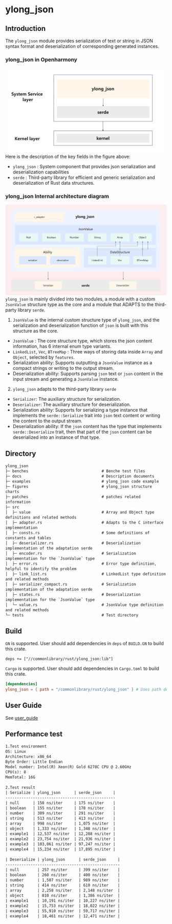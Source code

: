 # ylong_json

## Introduction
The `ylong_json` module provides serialization of text or string in JSON syntax format and deserialization of corresponding generated instances.

### ylong_json in Openharmony
![structure](./figures/ylong_json_oh_relate.png)
Here is the description of the key fields in the figure above:
- `ylong_json` : System component that provides json serialization and deserialization capabilities
- `serde` : Third-party library for efficient and generic serialization and deserialization of Rust data structures.

### ylong_json Internal architecture diagram
![structure](./figures/ylong_json_inner_structure.png)
`ylong_json` is mainly divided into two modules, a module with a custom `JsonValue` structure type as the core and a module that ADAPTS to the third-party library `serde`.

1. `JsonValue` is the internal custom structure type of `ylong_json`, and the serialization and deserialization function of `json` is built with this structure as the core.
- `JsonValue` : The core structure type, which stores the json content information, has 6 internal enum type variants.
- `LinkedList`, `Vec`, `BTreeMap` : Three ways of storing data inside `Array` and `Object`, selected by `features`.
- Serialization ability: Supports outputting a `JsonValue` instance as a compact strings or writing to the output stream.
- Deserialization ability: Supports parsing `json` text or `json` content in the input stream and generating a `JsonValue` instance.

2. `ylong_json` adapts to the third-party library `serde` 
- `Serializer`: The auxiliary structure for serialization.
- `Deserializer`: The auxiliary structure for deserialization.
- Serialization ability: Supports for serializing a type instance that implements the `serde::Serialize` trait into `json` text content or writing the content to the output stream.
- Deserialization ability: If the `json` content has the type that implements `serde::Deserialize` trait, then that part of the `json` content can be deserialized into an instance of that type.

## Directory
```
ylong_json
├─ benches                                # Benche test files
├─ docs                                   # Description documents
├─ examples                               # ylong_json code example
├─ figures                                # ylong_json structure charts
├─ patches                                # patches related information
├─ src
│  ├─ value                               # Array and Object type definitions and related methods
│  ├─ adapter.rs                          # Adapts to the C interface implementation
│  ├─ consts.rs                           # Some definitions of constants and tables
│  ├─ deserializer.rs                     # Deserialization implementation of the adaptation serde
│  ├─ encoder.rs                          # Serialization implementation for the `JsonValue` type
│  ├─ error.rs                            # Error type definition, helpful to identify the problem
│  ├─ link_list.rs                        # LinkedList type definition and related methods
│  ├─ serializer_compact.rs               # Serialization implementation of the adaptation serde
│  ├─ states.rs                           # Deserialization implementation for the `JsonValue` type
│  └─ value.rs                            # JsonValue type definition and related methods
└─ tests                                  # Test directory
```

## Build
`GN` is supported. User should add dependencies in `deps` of `BUILD.GN` to build this crate.

```gn 
deps += ["//commonlibrary/rust/ylong_json:lib"]
```

`Cargo` is supported. User should add dependencies in ```Cargo.toml``` to build this crate.

```toml
[dependencies]
ylong_json = { path = "/commonlibrary/rust/ylong_json" } # Uses path dependencies.
```

## User Guide
See [user_guide](./docs/user_guide.md)

## Performance test
```
1.Test environment
OS: Linux
Architecture: x86_64
Byte Order: Little Endian
Model number: Intel(R) Xeon(R) Gold 6278C CPU @ 2.60GHz
CPU(s): 8
MemTotal: 16G

2.Test result
| Serialize | ylong_json      | serde_json     |
------------------------------------------------
| null      | 150 ns/iter     | 175 ns/iter    |
| boolean   | 155 ns/iter     | 178 ns/iter    |
| number    | 309 ns/iter     | 291 ns/iter    |
| string    | 513 ns/iter     | 413 ns/iter    |
| array     | 998 ns/iter     | 1,075 ns/iter  |
| object    | 1,333 ns/iter   | 1,348 ns/iter  |
| example1  | 12,537 ns/iter  | 12,288 ns/iter |
| example2  | 23,754 ns/iter  | 21,936 ns/iter |
| example3  | 103,061 ns/iter | 97,247 ns/iter |
| example4  | 15,234 ns/iter  | 17,895 ns/iter |

| Deserialize | ylong_json      | serde_json     |
--------------------------------------------------
| null        | 257 ns/iter     | 399 ns/iter    |
| boolean     | 260 ns/iter     | 400 ns/iter    |
| number      | 1,507 ns/iter   | 989 ns/iter    |
| string      | 414 ns/iter     | 610 ns/iter    |
| array       | 2,258 ns/iter   | 2,148 ns/iter  |
| object      | 810 ns/iter     | 1,386 ns/iter  |
| example1    | 10,191 ns/iter  | 10,227 ns/iter |
| example2    | 15,753 ns/iter  | 18,022 ns/iter |
| example3    | 55,910 ns/iter  | 59,717 ns/iter |
| example4    | 18,461 ns/iter  | 12,471 ns/iter |
```

